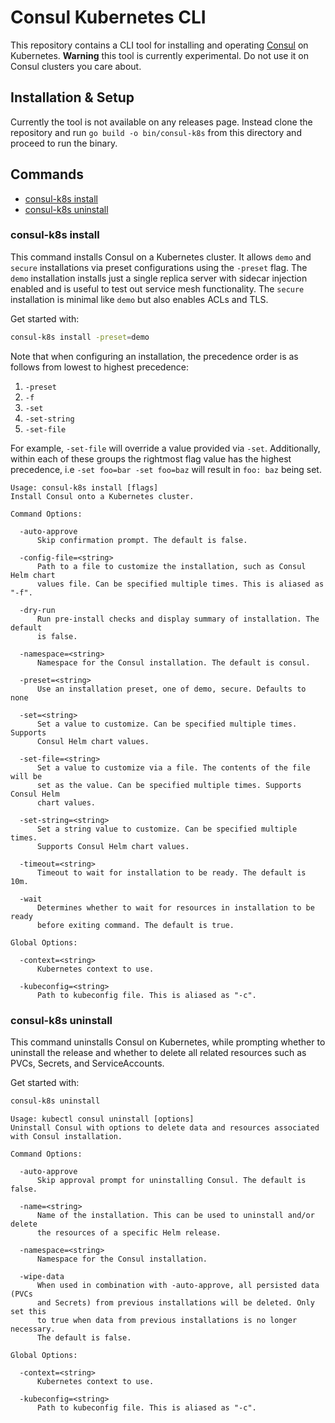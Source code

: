 # Consul Kubernetes CLI
This repository contains a CLI tool for installing and operating [Consul](https://www.consul.io/) on Kubernetes. 
**Warning** this tool is currently experimental. Do not use it on Consul clusters you care about.

## Installation & Setup
Currently the tool is not available on any releases page. Instead clone the repository and run `go build -o bin/consul-k8s`
from this directory and proceed to run the binary.

## Commands
* [consul-k8s install](#consul-k8s-install)
* [consul-k8s uninstall](#consul-k8s-uninstall)

### consul-k8s install
This command installs Consul on a Kubernetes cluster. It allows `demo` and `secure` installations via preset configurations
using the `-preset` flag. The `demo` installation installs just a single replica server with sidecar injection enabled and
is useful to test out service mesh functionality. The `secure` installation is minimal like `demo` but also enables ACLs and TLS.

Get started with:
```bash
consul-k8s install -preset=demo
```

Note that when configuring an installation, the precedence order is as follows from lowest to highest precedence:
1. `-preset`
2. `-f`
3. `-set`
4. `-set-string`
5. `-set-file`

For example, `-set-file` will override a value provided via `-set`. Additionally, within each of these groups the
rightmost flag value has the highest precedence, i.e `-set foo=bar -set foo=baz` will result in `foo: baz` being set.

```
Usage: consul-k8s install [flags]
Install Consul onto a Kubernetes cluster.

Command Options:

  -auto-approve
      Skip confirmation prompt. The default is false.

  -config-file=<string>
      Path to a file to customize the installation, such as Consul Helm chart
      values file. Can be specified multiple times. This is aliased as "-f".

  -dry-run
      Run pre-install checks and display summary of installation. The default
      is false.

  -namespace=<string>
      Namespace for the Consul installation. The default is consul.

  -preset=<string>
      Use an installation preset, one of demo, secure. Defaults to none

  -set=<string>
      Set a value to customize. Can be specified multiple times. Supports
      Consul Helm chart values.

  -set-file=<string>
      Set a value to customize via a file. The contents of the file will be
      set as the value. Can be specified multiple times. Supports Consul Helm
      chart values.

  -set-string=<string>
      Set a string value to customize. Can be specified multiple times.
      Supports Consul Helm chart values.

  -timeout=<string>
      Timeout to wait for installation to be ready. The default is 10m.

  -wait
      Determines whether to wait for resources in installation to be ready
      before exiting command. The default is true.

Global Options:

  -context=<string>
      Kubernetes context to use.

  -kubeconfig=<string>
      Path to kubeconfig file. This is aliased as "-c".

```

### consul-k8s uninstall
This command uninstalls Consul on Kubernetes, while prompting whether to uninstall the release and whether to delete all
related resources such as PVCs, Secrets, and ServiceAccounts.

Get started with:
```bash
consul-k8s uninstall
```

```
Usage: kubectl consul uninstall [options]
Uninstall Consul with options to delete data and resources associated with Consul installation.

Command Options:

  -auto-approve
      Skip approval prompt for uninstalling Consul. The default is false.

  -name=<string>
      Name of the installation. This can be used to uninstall and/or delete
      the resources of a specific Helm release.

  -namespace=<string>
      Namespace for the Consul installation.

  -wipe-data
      When used in combination with -auto-approve, all persisted data (PVCs
      and Secrets) from previous installations will be deleted. Only set this
      to true when data from previous installations is no longer necessary.
      The default is false.

Global Options:

  -context=<string>
      Kubernetes context to use.

  -kubeconfig=<string>
      Path to kubeconfig file. This is aliased as "-c".
```